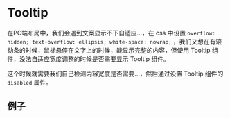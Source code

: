 # Tooltip

在PC端布局中，我们会遇到文案显示不下自适应...，在 css 中设置 `overflow: hidden; text-overflow: ellipsis; white-space: nowrap;` ，我们又想在有滚动条的时候，鼠标悬停在文字上的时候，能显示完整的内容，但使用 Tooltip 组件，没法自适应宽度调整的时候是否需要显示 Tooltip 组件。

这个时候就需要我们自己检测内容宽度是否需要...，然后通过设置 Tooltip 组件的 `disabled` 属性。

## 例子

